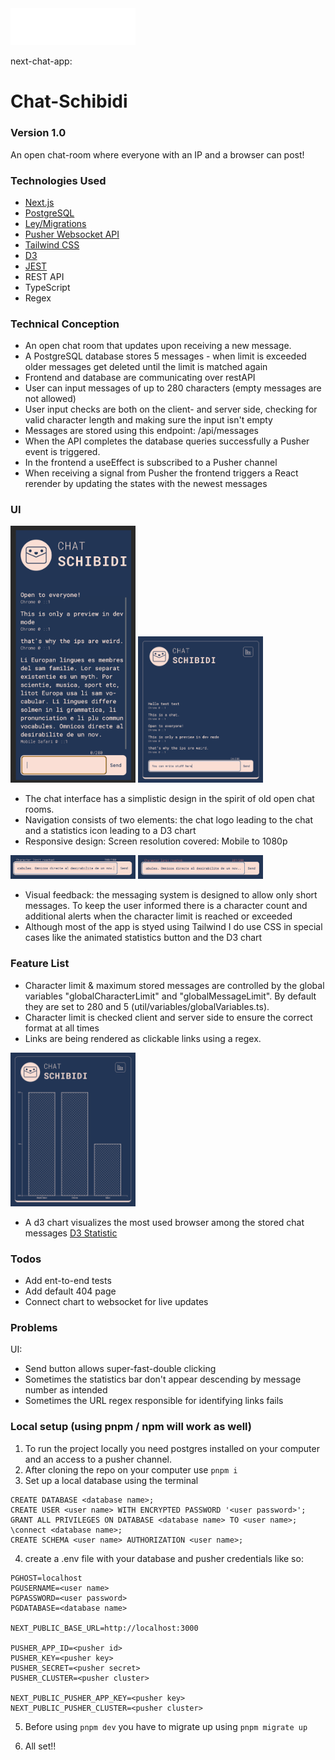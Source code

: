 <img src="https://github.com/lovephimu/next-chat-app/raw/main/public/chat_logo_markup.png" alt="Chat Logo" width="200" height="auto">

next-chat-app:

# Chat-Schibidi

### Version 1.0

An open chat-room where everyone with an IP and a browser can post!

### Technologies Used

- [Next.js](https://nextjs.org/)
- [PostgreSQL](https://www.postgresql.org/)
- [Ley/Migrations](https://github.com/lukeed/ley)
- [Pusher Websocket API](https://pusher.com/)
- [Tailwind CSS](https://tailwindcss.com/)
- [D3](https://d3js.org/)
- [JEST](https://jestjs.io/)
- REST API
- TypeScript
- Regex

### Technical Conception

- An open chat room that updates upon receiving a new message.
- A PostgreSQL database stores 5 messages - when limit is exceeded older messages get deleted until the limit is matched again
- Frontend and database are communicating over restAPI
- User can input messages of up to 280 characters (empty messages are not allowed)
- User input checks are both on the client- and server side, checking for valid character length and making sure the input isn't empty
- Messages are stored using this endpoint: /api/messages
- When the API completes the database queries successfully a Pusher event is triggered.
- In the frontend a useEffect is subscribed to a Pusher channel
- When receiving a signal from Pusher the frontend triggers a React rerender by updating the states with the newest messages

### UI

<img src="https://github.com/lovephimu/next-chat-app/blob/main/public/ui_mobile.png" alt="Mobile layout" width="200" height="auto">

<img src="https://github.com/lovephimu/next-chat-app/blob/main/public/ui_screen.png" alt="Screen layout" width="200" height="auto">

- The chat interface has a simplistic design in the spirit of old open chat rooms.
- Navigation consists of two elements: the chat logo leading to the chat and a statistics icon leading to a D3 chart
- Responsive design: Screen resolution covered: Mobile to 1080p

<img src="https://github.com/lovephimu/next-chat-app/blob/main/public/ui_feedback1.png" alt="First notification" width="200" height="auto">

<img src="https://github.com/lovephimu/next-chat-app/blob/main/public/ui_feedback2.png" alt="Second notification" width="200" height="auto">

- Visual feedback: the messaging system is designed to allow only short messages. To keep the user informed there is a character count and additional alerts when the character limit is reached or exceeded
- Although most of the app is styed using Tailwind I do use CSS in special cases like the animated statistics button and the D3 chart

### Feature List

- Character limit & maximum stored messages are controlled by the global variables "globalCharacterLimit" and "globalMessageLimit". By default they are set to 280 and 5 (util/variables/globalVariables.ts).
- Character limit is checked client and server side to ensure the correct format at all times
- Links are being rendered as clickable links using a regex.

<img src="https://github.com/lovephimu/next-chat-app/blob/main/public/d3_feature.png" alt="Simple D3 chart tracking browser usage" width="200" height="auto">

- A d3 chart visualizes the most used browser among the stored chat messages [D3 Statistic](https://chat-schibidi.vercel.app/visitors)

### Todos

- Add ent-to-end tests
- Add default 404 page
- Connect chart to websocket for live updates

### Problems

UI:

- Send button allows super-fast-double clicking
- Sometimes the statistics bar don't appear descending by message number as intended
- Sometimes the URL regex responsible for identifying links fails

### Local setup (using pnpm / npm will work as well)

1. To run the project locally you need postgres installed on your computer and an access to a pusher channel.
2. After cloning the repo on your computer use `pnpm i`
3. Set up a local database using the terminal

```
CREATE DATABASE <database name>;
CREATE USER <user name> WITH ENCRYPTED PASSWORD '<user password>';
GRANT ALL PRIVILEGES ON DATABASE <database name> TO <user name>;
\connect <database name>;
CREATE SCHEMA <user name> AUTHORIZATION <user name>;
```

4. create a .env file with your database and pusher credentials like so:

```
PGHOST=localhost
PGUSERNAME=<user name>
PGPASSWORD=<user password>
PGDATABASE=<database name>

NEXT_PUBLIC_BASE_URL=http://localhost:3000

PUSHER_APP_ID=<pusher id>
PUSHER_KEY=<pusher key>
PUSHER_SECRET=<pusher secret>
PUSHER_CLUSTER=<pusher cluster>

NEXT_PUBLIC_PUSHER_APP_KEY=<pusher key>
NEXT_PUBLIC_PUSHER_CLUSTER=<pusher cluster>
```

5. Before using `pnpm dev` you have to migrate up using `pnpm migrate up`

6. All set!!
